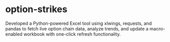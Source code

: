 # option-strikes
Developed a Python-powered Excel tool using xlwings, requests, and pandas to fetch live option chain data, analyze trends, and update a macro-enabled workbook with one-click refresh functionality.
